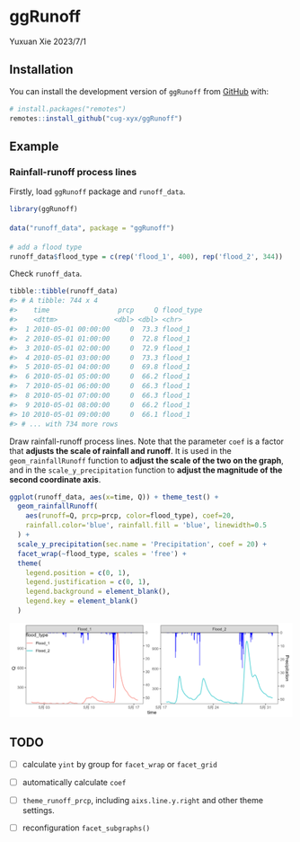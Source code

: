 ggRunoff
================
Yuxuan Xie
2023/7/1

## Installation

You can install the development version of `ggRunoff` from
[GitHub](https://github.com/) with:

``` r
# install.packages("remotes")
remotes::install_github("cug-xyx/ggRunoff")
```

## Example

### Rainfall-runoff process lines

Firstly, load `ggRunoff` package and `runoff_data`.

``` r
library(ggRunoff)

data("runoff_data", package = "ggRunoff")

# add a flood type
runoff_data$flood_type = c(rep('flood_1', 400), rep('flood_2', 344))
```

Check `runoff_data`.

``` r
tibble::tibble(runoff_data)
#> # A tibble: 744 x 4
#>    time                 prcp     Q flood_type
#>    <dttm>              <dbl> <dbl> <chr>     
#>  1 2010-05-01 00:00:00     0  73.3 flood_1   
#>  2 2010-05-01 01:00:00     0  72.8 flood_1   
#>  3 2010-05-01 02:00:00     0  72.9 flood_1   
#>  4 2010-05-01 03:00:00     0  73.3 flood_1   
#>  5 2010-05-01 04:00:00     0  69.8 flood_1   
#>  6 2010-05-01 05:00:00     0  66.2 flood_1   
#>  7 2010-05-01 06:00:00     0  66.3 flood_1   
#>  8 2010-05-01 07:00:00     0  66.3 flood_1   
#>  9 2010-05-01 08:00:00     0  66.2 flood_1   
#> 10 2010-05-01 09:00:00     0  66.1 flood_1   
#> # ... with 734 more rows
```

Draw rainfall-runoff process lines. Note that the parameter `coef` is a
factor that **adjusts the scale of rainfall and runoff**. It is used in
the `geom_rainfallRunoff` function to **adjust the scale of the two on
the graph**, and in the `scale_y_precipitation` function to **adjust the
magnitude of the second coordinate axis**.

``` r
ggplot(runoff_data, aes(x=time, Q)) + theme_test() +
  geom_rainfallRunoff(
    aes(runoff=Q, prcp=prcp, color=flood_type), coef=20,
    rainfall.color='blue', rainfall.fill = 'blue', linewidth=0.5
  ) +
  scale_y_precipitation(sec.name = 'Precipitation', coef = 20) +
  facet_wrap(~flood_type, scales = 'free') +
  theme(
    legend.position = c(0, 1),
    legend.justification = c(0, 1),
    legend.background = element_blank(),
    legend.key = element_blank()
  )
```

![geom\_rainfallRunoff](inst/figures/20230411-geom_runoff.jpg)

## TODO

-   [ ] calculate `yint` by group for `facet_wrap` or `facet_grid`

-   [ ] automatically calculate `coef`

-   [ ] `theme_runoff_prcp`, including `aixs.line.y.right` and other
    theme settings.

-   [ ] reconfiguration `facet_subgraphs()`
